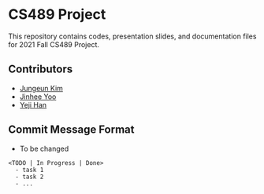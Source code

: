 # CS489 Project
This repository contains codes, presentation slides, and documentation files for 2021 Fall CS489 Project.
## Contributors
- [Jungeun Kim](https://github.com/jjungkang2)
- [Jinhee Yoo](https://github.com/jinhee-yoo)
- [Yeji Han](https://github.com/yj-han)

## Commit Message Format
- To be changed
```
<TODO | In Progress | Done>
  - task 1
  - task 2
  - ...  
```